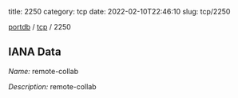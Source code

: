 title: 2250
category: tcp
date: 2022-02-10T22:46:10
slug: tcp/2250

[portdb](/) / [tcp](/category/tcp.html) / 2250


## IANA Data

_Name:_ remote-collab

_Description:_ remote-collab

